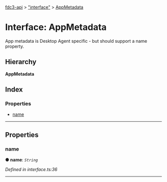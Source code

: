 [fdc3-api](../README.md) > ["interface"](../modules/_interface_.md) > [AppMetadata](../interfaces/_interface_.appmetadata.md)

# Interface: AppMetadata

App metadata is Desktop Agent specific - but should support a name property.

## Hierarchy

**AppMetadata**

## Index

### Properties

* [name](_interface_.appmetadata.md#name)

---

## Properties

<a id="name"></a>

###  name

**● name**: *`String`*

*Defined in interface.ts:36*

___

